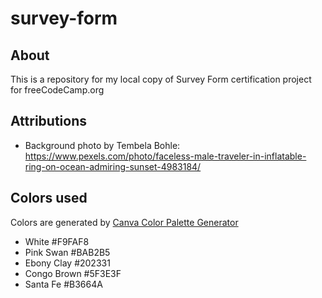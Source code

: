 # survey-form

## About
This is a repository for my local copy of Survey Form certification project for freeCodeCamp.org

## Attributions
* Background photo by Tembela Bohle: https://www.pexels.com/photo/faceless-male-traveler-in-inflatable-ring-on-ocean-admiring-sunset-4983184/

## Colors used
Colors are generated by [Canva Color Palette Generator](https://www.canva.com/colors/color-palette-generator/)
<br>

* White #F9FAF8
* Pink Swan #BAB2B5
* Ebony Clay #202331
* Congo Brown #5F3E3F
* Santa Fe #B3664A